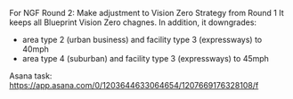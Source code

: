 For NGF Round 2:
Make adjustment to Vision Zero Strategy from Round 1
It keeps all Blueprint Vision Zero chagnes. In addition, it downgrades:
- area type 2 (urban business) and facility type 3 (expressways) to 40mph
- area type 4 (suburban) and facility type 3 (expressways) to 45mph

Asana task: https://app.asana.com/0/1203644633064654/1207669176328108/f